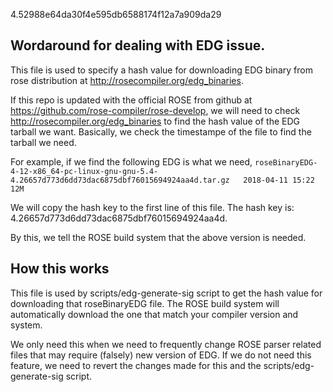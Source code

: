 4.52988e64da30f4e595db6588174f12a7a909da29

## Wordaround for dealing with EDG issue. 
This file is used to specify a hash value for downloading EDG binary
from rose distribution at http://rosecompiler.org/edg_binaries.

If this repo is updated with the official ROSE from github at 
https://github.com/rose-compiler/rose-develop, we will need to check 
http://rosecompiler.org/edg_binaries to find the hash value of the
EDG tarball we want. Basically, we check the timestampe of the file to
find the tarball we need. 

For example, if we find the following EDG is what we need, 
`roseBinaryEDG-4-12-x86_64-pc-linux-gnu-gnu-5.4-4.26657d773d6dd73dac6875dbf76015694924aa4d.tar.gz	2018-04-11 15:22	12M`

We will copy the hash key to the first line of this file. The hash key is:
4.26657d773d6dd73dac6875dbf76015694924aa4d. 

By this, we tell the ROSE build system that the above version is needed. 

## How this works
This file is used by scripts/edg-generate-sig script to get the hash value
for downloading that roseBinaryEDG file. The ROSE build system will automatically
download the one that match your compiler version and system. 

We only need this when we need to frequently change ROSE parser related files that
may require (falsely) new version of EDG. If we do not need this feature, we need
to revert the changes made for this and the scripts/edg-generate-sig script. 
